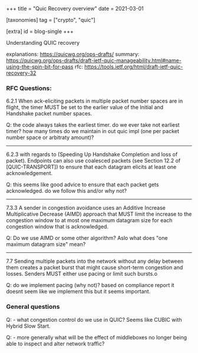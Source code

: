 +++
title = "Quic Recovery overview"
date = 2021-03-01


[taxonomies]
tag = ["crypto", "quic"]

[extra]
id = blog-single
+++

Understanding QUIC recovery

explanations: https://quicwg.org/ops-drafts/
summary: https://quicwg.org/ops-drafts/draft-ietf-quic-manageability.html#name-using-the-spin-bit-for-pass
rfc: https://tools.ietf.org/html/draft-ietf-quic-recovery-32

### RFC Questions:
6.2.1 When ack-eliciting packets in multiple packet number spaces are in flight, the timer MUST be set to the earlier value of the Initial and Handshake packet number spaces.

Q: the code always takes the earliest timer. do we ever take not earliest timer? how many times do we maintain in out quic impl (one per packet number space or arbitraty amount)?

---

6.2.3 with regards to (Speeding Up Handshake Completion and loss of packet). Endpoints can also use coalesced packets (see Section 12.2 of [QUIC-TRANSPORT]) to ensure that each datagram elicits at least one acknowledgement.

Q: this seems like good advice to ensure that each packet gets acknowledged. do we follow this and/or why not?

---

7.3.3 A sender in congestion avoidance uses an Additive Increase Multiplicative Decrease (AIMD) approach that MUST limit the increase to the congestion window to at most one maximum datagram size for each congestion window that is acknowledged.

Q: Do we use AIMD or some other algorithm? Aslo what does "one maximum datagram size" mean?

---

7.7 Sending multiple packets into the network without any delay between them creates a packet burst that might cause short-term congestion and losses. Senders MUST either use pacing or limit such bursts.o

Q: do we implement pacing (why not)? based on compliance report it doesnt seem like we implement this but it seems important.



### General questions
Q: - what congestion control do we use in QUIC? Seems like CUBIC with Hybrid Slow Start.

Q: - more generally what will be the effect of middleboxes no longer being able to inspect and alter network traffic?

